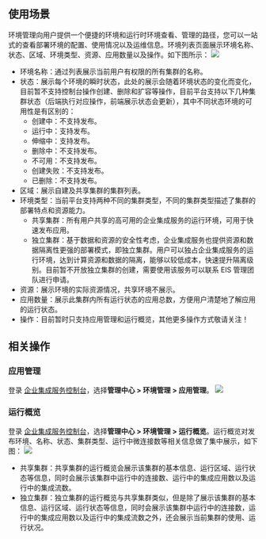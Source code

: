 
## 使用场景
环境管理向用户提供一个便捷的环境和运行时环境查看、管理的路径，您可以一站式的查看部署环境的配置、使用情况以及运维信息。环境列表页面展示环境名称、状态、区域、环境类型、资源、应用数量以及操作。如下图所示：
![](https://document-1259649581.cos.ap-guangzhou.myqcloud.com/eis/97.png) 
- 环境名称：通过列表展示当前用户有权限的所有集群的名称。 
- 状态：展示每个环境的瞬时状态，此处的展示会随着环境状态的变化而变化，目前暂不支持控制台操作创建、删除和扩容等操作，目前平台支持以下几种集群状态（后端执行对应操作，前端展示状态会更新），其中不同状态环境的可用性是有区别的：
  - 创建中：不支持发布。
  - 运行中：支持发布。
  - 伸缩中：支持发布。
  - 删除中：不支持发布。
  - 不可用：不支持发布。
  - 创建失败：不支持发布。
  - 已删除：不支持发布。
- 区域：展示自建及共享集群的集群列表。
- 环境类型：当前平台支持两种不同的集群类型，不同的集群类型描述了集群的部署特点和资源能力。
  - 共享集群：所有用户共享的高可用的企业集成服务的运行环境，可用于快速发布应用。
  - 独立集群：基于数据和资源的安全性考虑，企业集成服务也提供资源和数据隔离性更强的部署模式，即独立集群。用户可以独占企业集成服务的运行环境，达到计算资源和数据的隔离，能够以较低成本，快速提升隔离级别。目前暂不开放独立集群的创建，需要使用该服务可以联系 EIS 管理团队进行申请。
- 资源：展示环境的实际资源情况，共享环境不展示。
- 应用数量：展示此集群内所有运行状态的应用总数，方便用户清楚地了解应用的运行状态。
- 操作：目前暂时只支持应用管理和运行概览，其他更多操作方式敬请关注！

## 相关操作
### 应用管理
登录 [企业集成服务控制台](https://console.cloud.tencent.com/eis)，选择**管理中心 > 环境管理 > 应用管理**。
![](https://document-1259649581.cos.ap-guangzhou.myqcloud.com/eis/98.png) 

### 运行概览
登录 [企业集成服务控制台](https://console.cloud.tencent.com/eis)，选择**管理中心 > 环境管理 > 运行概览**。运行概览对发布环境、名称、状态、集群类型、运行中微连接数等相关信息做了集中展示，如下图：
![](https://document-1259649581.cos.ap-guangzhou.myqcloud.com/eis/99.png) 
- 共享集群：共享集群的运行概览会展示该集群的基本信息、运行区域、运行状态等信息，同时会展示该集群中运行中的连接数、运行中的集成应用数以及运行中的集成流数。
- 独立集群：独立集群的运行概览与共享集群类似，但是除了展示该集群的基本信息、运行区域、运行状态等信息，同时会展示该集群中运行中的连接数，运行中的集成应用数以及运行中的集成流数之外，还会展示当前集群的使用、运行状况。
